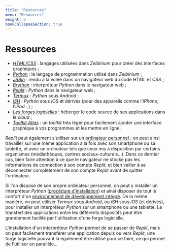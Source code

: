 ```yaml
---
title: "Resources"
menu: "Resources"
weight: 6
bookCollapseSection: true
---
```


# Ressources

- [*HTML*/*CSS*](./html) : langages utilisées dans *Zelbinium* pour créer des interfaces graphiques ;
- [*Python*](./python) : le langage de programmation utilisé dans *Zelbinium* ;
- [*JSBin*](./jsbin/) : rendu à la volée dans un navigateur web du code *HTML* et *CSS* ;
- [*Brython*](./brython) : interpréteur *Python* dans le navigateur web ;
- [*Replit*](./replit) : *Python* dans le navigateur web ;
- [*Termux*](./termux) : *Python* sous *Android* ;
- [*iSH*](./ish) : *Python* sous *iOS* et dérivés (pour des appareils comme l'*iPhone*, l'*iPad*…) ;
- [*Les forges logicielles*](./forges) : héberger le code source de ses applications dans le *cloud* ;
- [*Toolkit* *Atlas*](./atk) : un *toolkit* très léger pour facilement ajouter une interface graphique à vos programmes et les mettre en ligne.

*Replit* peut également s'utiliser sur un [ordinateur personnel](https://fr.wikipedia.org/wiki/Ordinateur_personnel) ; on peut ainsi travailler sur une même application à la fois avec son smartphone ou sa tablette, et avec un ordinateur tels que ceux mis à disposition par certains organismes (médiathèques, centres sociaux-culturels…). Dans ce dernier cas, bien faire attention à ce que le navigateur ne stocke pas les informations de connection à son compte *Replit*, et bien veiller à se déconnecter complètement de son compte *Replit* avant de quitter l'ordinateur.

Si l'on dispose de son propre ordinateur personnel, on peut y installer un interpréteur *Python* ([procédure d'installation](https://wiki.python.org/moin/BeginnersGuide/Download)) et ainsi disposer de tout le confort d'un [environnement de développement intégré](https://fr.wikipedia.org/wiki/Environnement_de_d%C3%A9veloppement). De la même manière, on peut utiliser *Termux* sous *Android*, ou *iSH* sous *iOS* (et dérivés), pour installer un interpréteur *Python* sur un smartphone ou une tablette. Le transfert des applications entre les différents dispositifs peut être grandement facilité par l'utilisation d'une forge logicielle.

L'installation d'un interpréteur *Python* permet de se passer de *Replit*, mais on peut facilement transférer une application depuis ou vers *Replit*, une forge logicielle pouvant là également être utilisé pour ce faire, ce qui permet de l'utiliser en parallèle…

<!-- Helpers -->

<link rel="stylesheet" type="text/css" href="/resources.css"/>
<script src="/resources.js"

